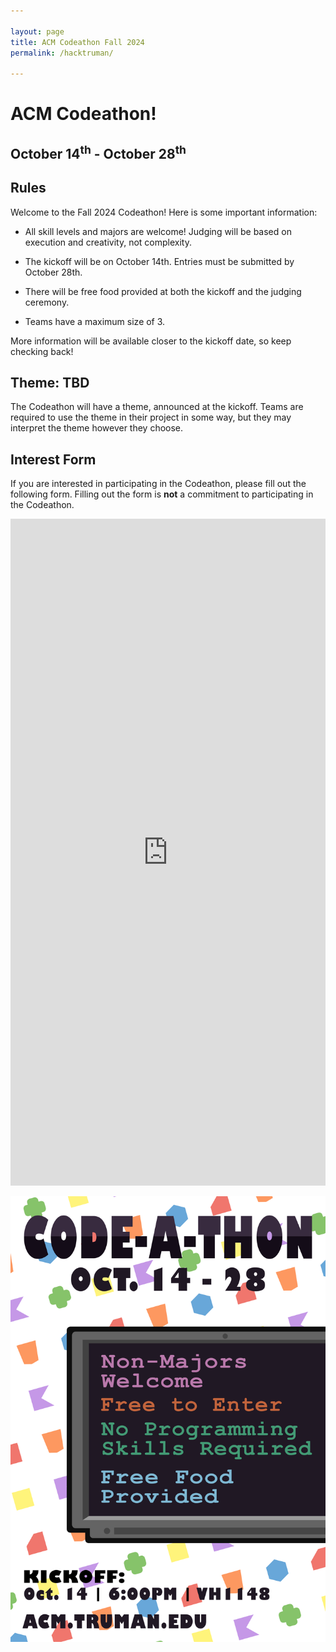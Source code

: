 ```yaml
---

layout: page
title: ACM Codeathon Fall 2024
permalink: /hacktruman/

---
```


# ACM Codeathon!

## October 14<sup>th</sup> - October 28<sup>th</sup>

## Rules

Welcome to the Fall 2024 Codeathon! Here is some important information: 

* All skill levels and majors are welcome! Judging will be based on execution and creativity, not complexity.

* The kickoff will be on October 14th. Entries must be submitted by October 28th.  

* There will be free food provided at both the kickoff and the judging ceremony. 

* Teams have a maximum size of 3. 

More information will be available closer to the kickoff date, so keep checking back! 

## Theme: TBD

The Codeathon will have a theme, announced at the kickoff. Teams are required to use the theme in their project in some way, but they may interpret the theme however they choose. 


## Interest Form

If you are interested in participating in the Codeathon, please fill out the following form. Filling out the form is **not** a commitment to participating in the Codeathon. 

<iframe src="https://docs.google.com/forms/d/e/1FAIpQLScIM4HGXZ-8UNUoMSpN8iEjjzb6z-Ado-xMkyV-NZ3caPP6EA/viewform?embedded=true" width="100%" height="1067" frameborder="0" marginheight="0" marginwidth="0">Loading…</iframe>


![Codeathon 2024 Poster](/assets/hackathon/CodeathonPosterFull.png)



[Interest]: https://docs.google.com/forms/d/e/1FAIpQLScIM4HGXZ-8UNUoMSpN8iEjjzb6z-Ado-xMkyV-NZ3caPP6EA/viewform?usp=sf_link
[Rubric]: {{site.baseurl}}/assets/hackathon/ACMHackathonInformation2023.pdf
[Submit]: https://forms.gle/BxQ8EGFBUMRZR3D48